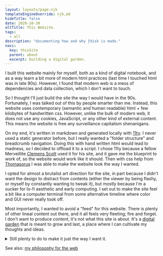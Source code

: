 ```yaml
---
layout: layouts/page.njk
templateEngineOverride: njk,md
hideTitle: false
date: 2020-10-30
altTitle: This Website.
tags: 
  - all
description: "documenting how and why ƒdisk is made."
navi:
  key: thisSite
  parent: about
  excerpt: building a digital garden.
---
```


I built this website mainly for myself, both as a kind of digital notebook, and as a way learn a bit more of modern html practices (last time I touched html was in late 90s). However, I found that modern web is a mess of dependencies and data collection, which I don't want to touch.

So I thought I'll just build the site the way I would have in the 90s. Fortunately, I was talked out of this by people smarter than me. Instead, this website uses contemporary (semantic and human readable) html + few kilobytes of handwritten css. However, unlike the bulk of modern web, it does not use any cookies, JavaScript, or any other kind of external content. This means the website is free any surveillance capitalism shenanigans.

On my end, it's written in markdown and generated locally with [11ty](https://www.11ty.dev/). I never used a static generator before, but I really wanted a "folder structure" and breadcrumb navigation. Doing this with hand written html would lead to madness, so I decided to offload it to a script. I chose 11ty because a fellow Merveillite [Clemens Scott](https://nchrs.xyz/) used it for his site, and it gave me the blueprint to work of, so the website would work like it should. Then with css help from [Thomasorus](https://thomasorus.com) I was able to make the website look the way I wanted. 

I opted for almost a brutalist art direction for the site, in part because I didn't want the design to distract from contents (either the viewer by being flashy, or myself by constantly wanting to tweak it), but mostly because I'm a sucker for lo-fi aesthetic and early computing. I set out to make the site feel a bit like a computer terminal from some alternative timeline where color and GUI never really took off. 

Most importantly, I wanted to avoid a "feed" for this website. There is plenty of other lineal content out there, and it all feels very fleeting; fire and forget. I don't want to produce *content*, it's not what this site is about. It's a [digital garden](/designPhilosophy/#digital-garden) that is meant to grow and last, a place where I can cultivate my thoughts and ideas. 

<details>
<summary>Still plenty to do to make it just the way I want it.</summary>

* down arrow - add an arrow icon in top right to scroll to the bottom to make navigation easier.
* dark mode - investigate non-js way to enable dark mode. Will need to add extra css to turn black svgs and pngs into white if needed. Moon icon in top right?
* fix rss - the rss currently has some formatting issues. Needs 11ty troubleshooting.
* fix breadcrumb format - change breadcrumb up top from a list into a string of links, to make it work better with css disabled/text only/gemini
* backlinks - investigate backlinks as a way to add connectivity between sites.
* footnotes - test and format (css) footnotes from the 11ty plugin. Consider how they will look with bottom navigation AND the possible backlinks?
* tags - use 11ty tags as categories? Place them after "contents of X" up top. Should encourage more exploration. Possibly wait until the site is decently populated, otherwise they are pointless.
* seedling icon? - consider adding a seedling icon to let the viewer know what to expect before clicking on a nav link. 
* multi category entries? - can be faked with adding permalink "pages" to 11ty navigation that points to an existing page elsewhere. Should have a shortcut/alias icon?
* fix printing of the website to actually work. I think it has something to do with the drop-shadow I use.

</details>

See also: [my philosophy for the web](/designPhilosophy)
